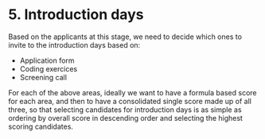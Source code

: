 








# 5. Introduction days

Based on the applicants at this stage, we need to decide which ones to invite to the introduction days based on:

- Application form
- Coding exercices
- Screening call

For each of the above areas, ideally we want to have a formula based score for each area, and then to have a consolidated single score made up of all three, so that selecting candidates for introduction days is as simple as ordering by overall score in descending order and selecting the highest scoring candidates.

